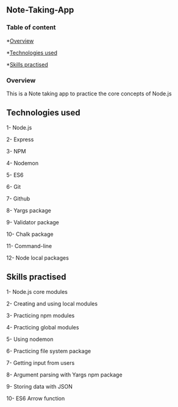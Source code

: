 ## Note-Taking-App

### Table of content

\*[Overview](#overview)

\*[Technologies used](#technologies-used)

\*[Skills practised](#skills-practised)

### Overview

This is a Note taking app to practice the core concepts of Node.js

## Technologies used

1- Node.js

2- Express

3- NPM

4- Nodemon

5- ES6

6- Git

7- Github

8- Yargs package

9- Validator package

10- Chalk package

11- Command-line

12- Node local packages

## Skills practised

1- Node.js core modules

2- Creating and using local modules

3- Practicing npm modules

4- Practicing global modules

5- Using nodemon

6- Practicing file system package

7- Getting input from users

8- Argument parsing with Yargs npm package

9- Storing data with JSON

10- ES6 Arrow function
